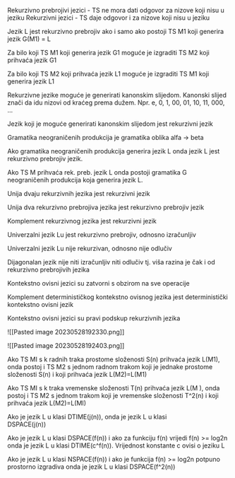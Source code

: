 Rekurzivno prebrojivi jezici - TS ne mora dati odgovor za nizove koji nisu u jeziku
Rekurzivni jezici - TS daje odgovor i za nizove koji nisu u jeziku

Jezik L jest rekurzivno prebrojiv ako i samo ako postoji TS M1 koji generira jezik G(M1) = L

Za bilo koji TS M1 koji generira jezik G1 moguće je izgraditi TS M2 koji prihvaća jezik G1

Za bilo koji TS M2 koji prihvaća jezik L1 moguće je izgraditi TS M1 koji generira jezik L1

Rekurzivne jezike moguće je generirati kanonskim slijedom. Kanonski slijed znači da idu nizovi od kraćeg prema dužem. Npr. e, 0, 1, 00, 01, 10, 11, 000, ...

Jezik koji je moguće generirati kanonskim slijedom jest rekurzivni jezik

Gramatika neograničenih produkcija je gramatika oblika alfa -> beta

Ako gramatika neograničenih produkcija generira jezik L onda jezik L jest rekurzivno prebrojiv jezik.

Ako TS M prihvaća rek. preb. jezik L onda postoji gramatika G neograničenih produkcija koja generira jezik L.

Unija dvaju rekurzivnih jezika jest rekurzivni jezik

Unija dva rekurzivno prebrojiva jezika jest rekurzivno prebrojiv jezik

Komplement rekurzivnog jezika jest rekurzivni jezik

Univerzalni jezik Lu jest rekurzivno prebrojiv, odnosno izračunljiv

Univerzalni jezik Lu nije rekurzivan, odnosno nije odlučiv

Dijagonalan jezik nije niti izračunljiv niti odlučiv tj. viša razina je čak i od rekurzivno prebrojivih jezika

Kontekstno ovisni jezici su zatvorni s obzirom na sve operacije

Komplement determinističkog kontekstno ovisnog jezika jest deterministički  
kontekstno ovisni jezik

Kontekstno ovisni jezici su pravi podskup rekurzivnih jezika

![[Pasted image 20230528192330.png]]

![[Pasted image 20230528192403.png]]

Ako TS MI s k radnih traka prostome složenosti S(n) prihvaća jezik L(M1), onda postoj i TS M2 s jednom radnom trakom koji je jednake prostome složenosti S(n) i koji prihvaća jezik L(M2)=L(M1)

Ako TS MI s k traka vremenske složenosti T(n) prihvaća jezik L(M ), onda postoj i TS M2 s jednom trakom koji je vremenske složenosti T^2(n) i koji prihvaća jezik L(M2)=L(MI)

Ako je jezik L u klasi DTIME(j(n)), onda je jezik L u klasi  
DSPACE(j(n))

Ako je jezik L u klasi DSPACE(f(n)) i ako za funkciju f(n) vrijedi f(n) >= log2n onda je jezik L u klasi DTIME(c^f(n)). Vrijednost konstante c ovisi o jeziku L

Ako je jezik L u klasi NSPACE(f(n)) i ako je funkcija f(n) >= log2n potpuno prostorno izgradiva onda je jezik L u klasi DSPACE(f^2(n))